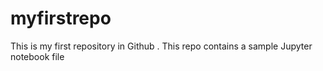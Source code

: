# myfirstrepo
This is my first repository in Github .
This repo contains a sample Jupyter notebook file 
